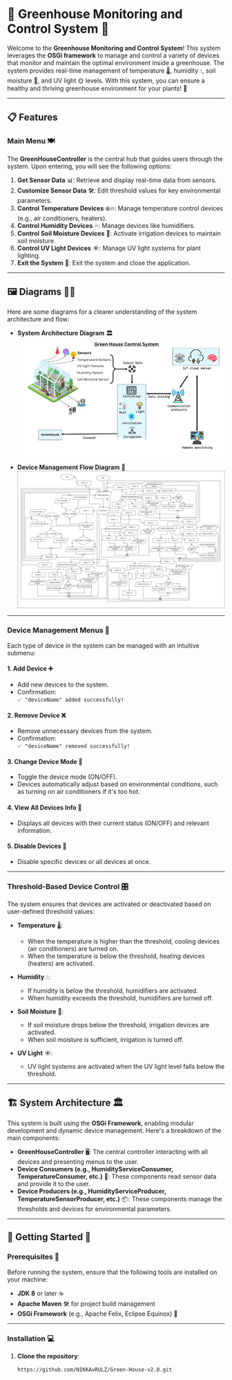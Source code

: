 # 🌱 Greenhouse Monitoring and Control System 🌿

Welcome to the **Greenhouse Monitoring and Control System**! This system leverages the **OSGi framework** to manage and control a variety of devices that monitor and maintain the optimal environment inside a greenhouse. The system provides real-time management of temperature 🌡️, humidity 💧, soil moisture 🌾, and UV light 🌞 levels. With this system, you can ensure a healthy and thriving greenhouse environment for your plants! 🌿

---

## 📋 Features

### **Main Menu** 🍽️

The **GreenHouseController** is the central hub that guides users through the system. Upon entering, you will see the following options:

1. **Get Sensor Data** 📊: Retrieve and display real-time data from sensors.
2. **Customize Sensor Data** 🛠️: Edit threshold values for key environmental parameters.
3. **Control Temperature Devices** ❄️🔥: Manage temperature control devices (e.g., air conditioners, heaters).
4. **Control Humidity Devices** 💦: Manage devices like humidifiers.
5. **Control Soil Moisture Devices** 🌱: Activate irrigation devices to maintain soil moisture.
6. **Control UV Light Devices** ☀️: Manage UV light systems for plant lighting.
7. **Exit the System** 🚪: Exit the system and close the application.

---

## 🖼️ Diagrams 🧑‍💻

Here are some diagrams for a clearer understanding of the system architecture and flow:

- **System Architecture Diagram** 🏛️  
   ![System Architecture](images/diagram.jpg)

- **Device Management Flow Diagram** 🔄  
   ![Flow chart](images/flowChart.png)


---
### **Device Management Menus** 🔧

Each type of device in the system can be managed with an intuitive submenu:

#### 1. **Add Device** ➕
   - Add new devices to the system.
   - Confirmation:  
     `✅ "deviceName" added successfully!`

#### 2. **Remove Device** ❌
   - Remove unnecessary devices from the system.
   - Confirmation:  
     `✅ "deviceName" removed successfully!`

#### 3. **Change Device Mode** 🔄
   - Toggle the device mode (ON/OFF).
   - Devices automatically adjust based on environmental conditions, such as turning on air conditioners if it's too hot.

#### 4. **View All Devices Info** 🧐
   - Displays all devices with their current status (ON/OFF) and relevant information.

#### 5. **Disable Devices** 🚫
   - Disable specific devices or all devices at once.

---

### **Threshold-Based Device Control** 🎛️

The system ensures that devices are activated or deactivated based on user-defined threshold values:

- **Temperature** 🌡️: 
  - When the temperature is higher than the threshold, cooling devices (air conditioners) are turned on.
  - When the temperature is below the threshold, heating devices (heaters) are activated.
  
- **Humidity** 💧: 
  - If humidity is below the threshold, humidifiers are activated.
  - When humidity exceeds the threshold, humidifiers are turned off.
  
- **Soil Moisture** 🌾: 
  - If soil moisture drops below the threshold, irrigation devices are activated.
  - When soil moisture is sufficient, irrigation is turned off.

- **UV Light** ☀️: 
  - UV light systems are activated when the UV light level falls below the threshold.

---

## 🏗️ System Architecture 🏛️

This system is built using the **OSGi Framework**, enabling modular development and dynamic device management. Here's a breakdown of the main components:

- **GreenHouseController** 🖥️: The central controller interacting with all devices and presenting menus to the user.
- **Device Consumers (e.g., HumidityServiceConsumer, TemperatureConsumer, etc.)** 📡: These components read sensor data and provide it to the user.
- **Device Producers (e.g., HumidityServiceProducer, TemperatureSensorProducer, etc.)** 📦: These components manage the thresholds and devices for environmental parameters.

---

## 🚀 Getting Started 🚀

### **Prerequisites** 🔑

Before running the system, ensure that the following tools are installed on your machine:

- **JDK 8** or later ☕
- **Apache Maven** 🛠️ for project build management
- **OSGi Framework** (e.g., Apache Felix, Eclipse Equinox) 🧩

---

### **Installation** 💻

1. **Clone the repository**:
   ```bash
   https://github.com/NIKKAvRULZ/Green-House-v2.0.git
